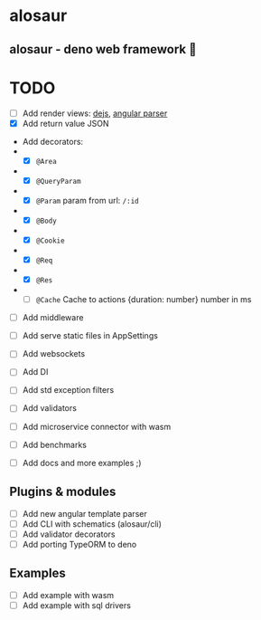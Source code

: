 # alosaur
alosaur - deno web framework 🦖
---

# TODO

* [ ] Add render views: [dejs](https://github.com/syumai/dejs), [angular parser]()
* [x] Add return value JSON
* Add decorators:
* * [x] `@Area`
* * [x] `@QueryParam`
* * [x] `@Param` param from url: `/:id`
* * [x] `@Body`
* * [x] `@Cookie`
* * [x] `@Req`
* * [x] `@Res`
* * [ ] `@Cache` Cache to actions {duration: number} number in ms
* [ ] Add middleware
* [ ] Add serve static files in AppSettings
* [ ] Add websockets
* [ ] Add DI
* [ ] Add std exception filters
* [ ] Add validators
* [ ] Add microservice connector with wasm
* [ ] Add benchmarks
* [ ] Add docs and more examples ;)


## Plugins & modules

* [ ] Add new angular template parser
* [ ] Add CLI with schematics (alosaur/cli)
* [ ] Add validator decorators
* [ ] Add porting TypeORM to deno

## Examples

* [ ] Add example with wasm
* [ ] Add example with sql drivers